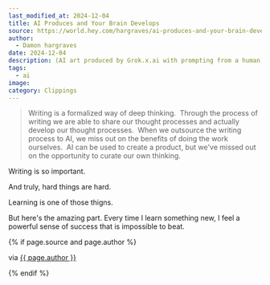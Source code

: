 ```yaml
---
last_modified_at: 2024-12-04
title: AI Produces and Your Brain Develops
source: https://world.hey.com/hargraves/ai-produces-and-your-brain-develops-d17aae6e
author:
  - Damon hargraves
date: 2024-12-04
description: (AI art produced by Grok.x.ai with prompting from a human) Unlike a new computer, your brain won't require any new operating systems for you figure out in order to use it. Unlike an app or website, it won't be abandoned, forcing you to change the way you work arbitrarily. Your memory, your brain, your mind is always with you. You might...
tags:
  - ai
image: 
category: Clippings
---
```

> Writing is a formalized way of deep thinking.  Through the process of writing we are able to share our thought processes and actually develop our thought processes.  When we outsource the writing process to AI, we miss out on the benefits of doing the work ourselves.  AI can be used to create a product, but we've missed out on the opportunity to curate our own thinking.

Writing is so important. 

And truly, hard things are hard. 

Learning is one of those thigns. 

But here's the amazing part. Every time I learn something new, I feel a powerful sense of success that is impossible to beat. 


{% if page.source and page.author %}
  <p>via <a href="{{ page.source }}">{{ page.author }}</a></p>
{% endif %}